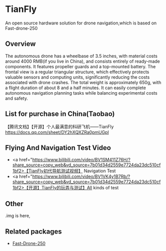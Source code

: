# TianFly
An open source hardware solution for drone navigation,which is based on Fast-drone-250

## Overview
The autonomous drone has a wheelbase of 3.5 inches, with material costs around 4000 RMB(if you live in China), and consists entirely of ready-made components. It features propeller guards and a top-mounted battery. The frontal view is a regular triangular structure, which effectively protects valuable sensors and computing units, significantly reducing the costs associated with drone crashes. The total weight is approximately 650g, with a flight duration of about 8 and a half minutes. It can easily complete autonomous navigation planning tasks while balancing experimental costs and safety.

## List for purchase in China(Taobao)
【腾讯文档】【开源】个人最满意的科研飞机——TianFly
https://docs.qq.com/sheet/DY2hXQXZRa0pmUGpl

## Flying And Navigation Test Video 
- <a href="https://www.bilibili.com/video/BV1SM411Z76H/?share_source=copy_web&vd_source=7b01d34d2559e7724da23dc510cf1bf2>【TianFly初代导航测试视频】  Navigation Test </a>
- <a href="https://www.bilibili.com/video/BV1VK4y1B7Rb/?share_source=copy_web&vd_source=7b01d34d2559e7724da23dc510cf1bf2>【开源】TianFly的玩弄与测试】All kinds of test </a>



## Other
.img is here, 


## Related packages

- <a href="https://github.com/ZJU-FAST-Lab/Fast-Drone-250">Fast-Drone-250</a>
